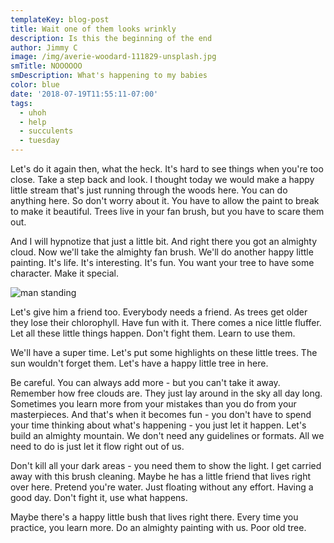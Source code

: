 ```yaml
---
templateKey: blog-post
title: Wait one of them looks wrinkly
description: Is this the beginning of the end
author: Jimmy C
image: /img/averie-woodard-111829-unsplash.jpg
smTitle: NOOOOOO
smDescription: What's happening to my babies
color: blue
date: '2018-07-19T11:55:11-07:00'
tags:
  - uhoh
  - help
  - succulents
  - tuesday
---
```

Let's do it again then, what the heck. It's hard to see things when you're too close. Take a step back and look. I thought today we would make a happy little stream that's just running through the woods here. You can do anything here. So don't worry about it. You have to allow the paint to break to make it beautiful. Trees live in your fan brush, but you have to scare them out.

And I will hypnotize that just a little bit. And right there you got an almighty cloud. Now we'll take the almighty fan brush. We'll do another happy little painting. It's life. It's interesting. It's fun. You want your tree to have some character. Make it special.

![man standing](/img/fletcher-clay-217243-unsplash.jpg)

Let's give him a friend too. Everybody needs a friend. As trees get older they lose their chlorophyll. Have fun with it. There comes a nice little fluffer. Let all these little things happen. Don't fight them. Learn to use them.

We'll have a super time. Let's put some highlights on these little trees. The sun wouldn't forget them. Let's have a happy little tree in here.

Be careful. You can always add more - but you can't take it away. Remember how free clouds are. They just lay around in the sky all day long. Sometimes you learn more from your mistakes than you do from your masterpieces. And that's when it becomes fun - you don't have to spend your time thinking about what's happening - you just let it happen. Let's build an almighty mountain. We don't need any guidelines or formats. All we need to do is just let it flow right out of us.

Don't kill all your dark areas - you need them to show the light. I get carried away with this brush cleaning. Maybe he has a little friend that lives right over here. Pretend you're water. Just floating without any effort. Having a good day. Don't fight it, use what happens.

Maybe there's a happy little bush that lives right there. Every time you practice, you learn more. Do an almighty painting with us. Poor old tree.
